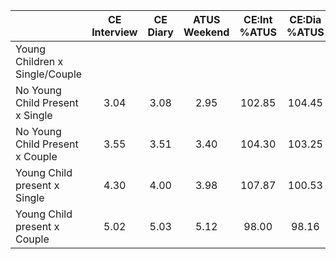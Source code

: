 
|                      | CE<br>Interview |  CE<br>Diary | ATUS<br>Weekend | CE:Int<br>%ATUS | CE:Dia<br>%ATUS |
| -------------------- | :----------: | :----------: | :----------: | :----------: | :----------: |
| Young Children x Single/Couple |              |              |              |              |              |
| No Young Child Present x Single |         3.04 |         3.08 |         2.95 |       102.85 |       104.45 |
| No Young Child Present x Couple |         3.55 |         3.51 |         3.40 |       104.30 |       103.25 |
| Young Child present x Single |         4.30 |         4.00 |         3.98 |       107.87 |       100.53 |
| Young Child present x Couple |         5.02 |         5.03 |         5.12 |        98.00 |        98.16 |

